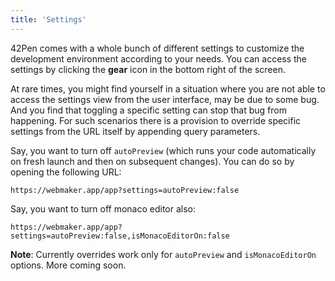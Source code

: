 ```yaml
---
title: 'Settings'
---
```


42Pen comes with a whole bunch of different settings to customize the development environment according to your needs. You can access the settings by clicking the **gear** icon in the bottom right of the screen.

At rare times, you might find yourself in a situation where you are not able to access the settings view from the user interface, may be due to some bug. And you find that toggling a specific setting can stop that bug from happening. For such scenarios there is a provision to override specific settings from the URL itself by appending query parameters.

Say, you want to turn off `autoPreview` (which runs your code automatically on fresh launch and then on subsequent changes). You can do so by opening the following URL:

```
https://webmaker.app/app?settings=autoPreview:false
```

Say, you want to turn off monaco editor also:

```
https://webmaker.app/app?settings=autoPreview:false,isMonacoEditorOn:false
```

**Note**: Currently overrides work only for `autoPreview` and `isMonacoEditorOn` options. More coming soon.
